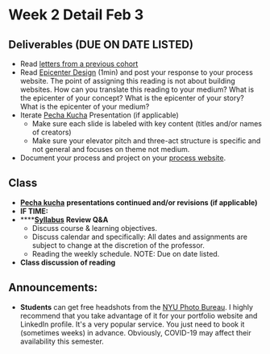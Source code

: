 # Week 2 Detail Feb 3

## Deliverables \(DUE ON DATE LISTED\)

* Read [letters from a previous cohort](https://drive.google.com/open?id=1Fr1cw72xTrvwSBTM6Bh9OU2XepJ1YNOk)
* Read [Epicenter Design](https://basecamp.com/gettingreal/09.2-epicenter-design) \(1min\) and post your response to your process website. The point of assigning this reading is not about building websites. How can you translate this reading to your medium? What is the epicenter of your concept? What is the epicenter of your story? What is the epicenter of your medium?
* Iterate [Pecha Kucha](../pre-work/pecha_kucha.md) Presentation \(if applicable\)
  * Make sure each slide is labeled with key content \(titles and/or names of creators\)
  * Make sure your elevator pitch and three-act structure is specific and not general and focuses on theme not medium.
* Document your process and project on your [process website](../pre-work/website.md).

## Class

* [**Pecha kucha**](../pre-work/pecha_kucha.md) **presentations continued and/or revisions \(if applicable\)**
* **IF TIME:**
* \*\*\*\*[**Syllabus**](../syllabus.md) **Review Q&A**
  * Discuss course & learning objectives.
  * Discuss calendar and specifically: All dates and assignments are subject to change at the discretion of the professor.
  * Reading the weekly schedule. NOTE: Due on date listed.
* **Class discussion of reading**

## **Announcements:**

* **Students** can get free headshots from the [NYU Photo Bureau](https://www.nyu.edu/employees/resources-and-services/media-and-communications/photo-services/in-studio-headshots.html). I highly recommend that you take advantage of it for your portfolio website and LinkedIn profile. It's a very popular service. You just need to book it \(sometimes weeks\) in advance. Obviously, COVID-19 may affect their availability this semester. 

